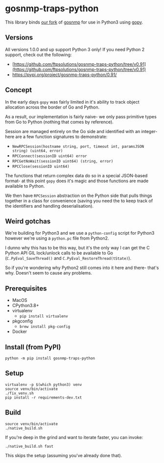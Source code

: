 # gosnmp-traps-python

This library binds [our fork](https://github.com/ftpsolutions/gosnmp) of [gosnmp](https://github.com/gosnmp/gosnmp) for use in Python3
using [gopy](https://github.com/go-python/gopy).

## Versions

All versions 1.0.0 and up support Python 3 only! If you need Python 2 support, check out the following:

- [https://github.com/ftpsolutions/gosnmp-traps-python/tree/v0.91](https://github.com/ftpsolutions/gosnmp-traps-python/tree/v0.91)
- https://pypi.org/project/gosnmp-traps-python/0.91/

## Concept

In the early days `gopy` was fairly limited in it's ability to track object allocation across the border of Go and Python.

As a result, our implementation is fairly naive- we only pass primitive types from Go to Python (nothing that comes by reference).

Session are managed entirely on the Go side and identified with an integer- here are a few function signatures to demonstrate:

- `NewRPCSession(hostname string, port, timeout int, paramsJSON string) (uint64, error)`
- `RPCConnect(sessionID uint64) error`
- `RPCGetNoWait(sessionID uint64) (string, error)`
- `RPCClose(sessionID uint64)`

The functions that return complex data do so in a special JSON-based format- at this point `gopy` does it's magic and those functions are
made available to Python.

We then have `RPCSession` abstraction on the Python side that pulls things together in a class for convenience (saving you need the to keep
track of the identifiers and handling deserialisation).

## Weird gotchas

We're building for Python3 and we use a `python-config` script for Python3 however we're using a `python.pc` file from Python2.

I dunno why this has to be this way, but it's the only way I can get the C Python API GIL lock/unlock calls to be available to
Go (`C.PyEval_SaveThread()` and `C.PyEval_RestoreThread(tState)`).

So if you're wondering why Python2 still comes into it here and there- that's why. Doesn't seem to cause any problems.

## Prerequisites

- MacOS
- CPython3.8+
- virtualenv
    - `pip install virtualenv`
- pkgconfig
    - `brew install pkg-config`
- Docker

## Install (from PyPI)

```
python -m pip install gosnmp-traps-python
```

## Setup

```
virtualenv -p $(which python3) venv
source venv/bin/activate
./fix_venv.sh
pip install -r requirements-dev.txt
```

## Build

```
source venv/bin/activate
./native_build.sh
```

If you're deep in the grind and want to iterate faster, you can invoke:

```
./native_build.sh fast
```

This skips the setup (assuming you've already done that).
